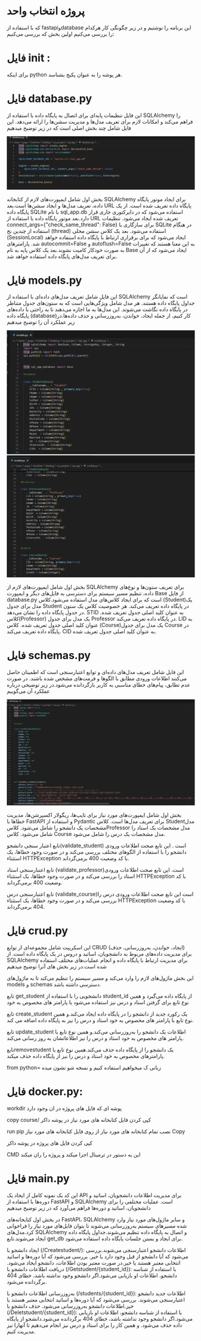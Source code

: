 # پروژه انتخاب واحد
که با استفاده از fastapiوdatabase این برنامه را نوشتیم و در زیر چگونگی کار هرکدام را بررسی می‌کنیم 
اولین بخش که بررسی می‌کنیم:
# فایل init :
برای اینکه python هر پوشه را به عنوان پکیج بشناسد. 
# فایل database.py 
این فایل  تنظیمات پایه‌ای برای اتصال به پایگاه داده با استفاده از SQLAlchemy را فراهم می‌کند و امکانات لازم برای تعریف مدل‌ها و مدیریت سشن‌ها را ارائه می‌دهد. این فایل شامل چند بخش اصلی است که در زیر توضیح میدهیم

<img src="https://github.com/mahdispg/final-lu/blob/main/PNG1.png?raw=true" />

بخش اول شامل ایمپورت‌های لازم از کتابخانه SQLAlchemy برای ایجاد موتور پایگاه داده، تعریف مدل‌ها و ایجاد سشن‌ها است.بعد URL پایگاه داده تعریف شده است.  از یک پایگاه داده SQLite با نام sql_app.db استفاده می‌شود که در دایرکتوری جاری قرار دارد.بعد موتور پایگاه داده با استفاده از URL تعریف شده ایجاد می‌شود. تنظیمات connect_args={"check_same_thread": False} برای سازگاری با SQLite در هنگام استفاده از چندین نخ (thread) استفاده می‌شود.
بعد یک کلاس سشن محلی (SessionLocal) ایجاد می‌شود که برای برقراری ارتباط با پایگاه داده استفاده خواهد شد. پارامترهای autocommit=False و autoflush=False به این معنا هستند که تغییرات به صورت خودکار کامیت  نشوند.بعد یک کلاس پایه به نام Base ایجاد می‌شود که از آن برای تعریف مدل‌های پایگاه داده استفاده خواهد شد.

# فایل models.py 
این فایل شامل تعریف مدل‌های داده‌ای با استفاده از SQLAlchemy است که نمایانگر جداول پایگاه داده هستند. هر مدل شامل ویژگی‌هایی است که به ستون‌های جدول متناظر در پایگاه داده نگاشت می‌شوند. این مدل‌ها به ما اجازه می‌دهند تا به راحتی با داده‌های پایگاه داده (database)کار کنیم، از جمله ایجاد، خواندن، به‌روزرسانی و حذف داده‌ها.در زیر عملکرد آن را توضیح میدهیم

<img src="https://github.com/mahdispg/final-lu/blob/main/PNG2.png?raw=true" />
<img src="https://github.com/mahdispg/final-lu/blob/main/PNG3.png?raw=true" />

بخش اول شامل ایمپورت‌های لازم از SQLAlchemy برای تعریف ستون‌ها و نوع‌های داده، تنظیم مسیر سیستم برای دسترسی به فایل‌های دیگر و ایمپورت Base از فایل database.py است که برای ایجاد کلاس‌های مدل استفاده می‌شود.کلاس (Student)یک مدل برای جدول Student در پایگاه داده تعریف می‌کند. هر خصوصیت کلاس یک ستون در جدول پایگاه داده را نشان می‌دهد. STID به عنوان کلید اصلی جدول تعریف شده.
کلاس(Professor) یک مدل برای جدول Professor در پایگاه داده تعریف می‌کند. LID به عنوان کلید اصلی جدول تعریف شده.
 کلاس (Course)یک مدل برای جدول Course در پایگاه داده تعریف می‌کند. CID به عنوان کلید اصلی جدول تعریف شده.

# فایل schemas.py 
این فایل شامل تعریف مدل‌های داده‌ای و توابع اعتبارسنجی است که اطمینان حاصل می‌کنند اطلاعات ورودی مطابق با الگوها و فرمت‌های مشخص شده باشند. در صورت عدم تطابق، پیام‌های خطای مناسبی به کاربر بازگردانده می‌شود.در زیر توضیحی درباره عملکرد آن می‌گوییم

<img src="https://github.com/mahdispg/final-lu/blob/main/PNG4.png?raw=true" />



بخش اول شامل ایمپورت‌های مورد نیاز برای تایپ‌ها، ریگولار اکسپرشن‌ها، مدیریت خطاها با FastAPI و استفاده از Pydantic برای تعریف مدل‌ها است.
کلاس  Studentمدل مشخصات یک دانشجو را شامل می‌شود.
کلاسProfessor مدل مشخصات یک استاد را شامل می‌شود.
کلاس Course مدل مشخصات یک درس را شامل می‌شود.


تابع اعتبار سنجی دانشجو(validate_student) است .
این تابع صحت اطلاعات ورودی دانشجو را با استفاده از الگوهای مختلف بررسی می‌کند و در صورت وجود خطاها، یک استثناء HTTPException با کد وضعیت 400 برمی‌گرداند.

تابع اعتبارسنجی استاد (validate_professor)است.
این تابع صحت اطلاعات ورودی استاد را بررسی می‌کند و در صورت وجود خطاها، یک استثناء HTTPException با کد وضعیت 400 برمی‌گرداند.

تابع اعتبارسنجی درس (validate_course)است
این تابع صحت اطلاعات ورودی درس را بررسی می‌کند و در صورت وجود خطاها، یک استثناء HTTPException با کد وضعیت 404 برمی‌گرداند.

# فایل crud.py
این اسکریپت شامل مجموعه‌ای از توابع CRUD (ایجاد، خواندن، به‌روزرسانی، حذف) برای مدیریت داده‌های مربوط به دانشجویان، اساتید و دروس در یک پایگاه داده است. از SQLAlchemy برای مدیریت ارتباط با پایگاه داده و انجام عملیات‌های مختلف استفاده شده است.در زیر بخش های آنرا توضیح میدهیم



این بخش ماژول‌های لازم را وارد می‌کند و مسیر سیستم را تنظیم می‌کند تا به ماژول‌های models و schemas دسترسی داشته باشد.

 تابع get_student دانشجویی را با استفاده از student_id از پایگاه داده می‌گیرد و همین نوع تابع برای گرفتن استاد و درس نیز استفاده می‌شود با پارامتر های مخصوص به خود 
 
 تابع create_student یک رکورد جدید از دانشجو را در پایگاه داده ایجاد می‌کند.و همین نوع تابع با پارامتر های مخصوص به خود استاد و درس را نیز به پایگاه داده اضافه می کند. 

 تابع update_student اطلاعات یک دانشجو را به‌روزرسانی می‌کند.و همین نوع تابع با پارامتر های مخصوص به خود استاد و درس را نیز اطلاعاتشان به روز رسانی می‌کند.

تابعremovestudent یک دانشجو را از پایگاه داده حذف می‌کند.همین نوع تابع با پارامترهای مخصوص به خود استاد و درس را نیز از پایگاه داده حذف میکند. 

from python=
زبانی ک میخواهیم  استفاده کنیم و نسخه شو نشون میده

# فایل docker.py:



 workdir
پوشه ای که فایل های پروژه در ان وجود دارد

copy course/
کپی کردن فایل کتابخانه های مورد نیاز در پوشه داکر

run pip
نصب تمام کتابخانه های مورد نیاز از روی فایل کتابخانه های مورد نیاز
Copy

کپی کردن فایل های پروژه در پوشه داکر

CMD
این یه دستور در ترمینال اجرا میکند و پروژه را ران میکند
# فایل main.py 
این کد یک نمونه کامل از ایجاد یک API برای مدیریت اطلاعات دانشجویان، اساتید و دوره‌ها با استفاده از FastAPI و SQLAlchemy است. عملیات مختلفی را برای دانشجویان، اساتید و دوره‌ها فراهم می‌آورد که در زیر توضیح میدهیم



در بخش اول کتابخانه‌های FastAPI، SQLAlchemy و سایر ماژول‌های مورد نیاز وارد شده‌ مسیرهای سیستم به‌روزرسانی می‌شوند تا بتوان فایل‌های مورد نیاز را فراخوانی کرد.مدل‌های SQLAlchemy و اتصال به پایگاه داده تنظیم می‌شوند.جداول پایگاه داده ایجاد می‌شوند.تابع get_db برای ایجاد و بستن جلسات پایگاه داده استفاده می‌شود.



ایجاد دانشجو با (/Createstudent/):
اطلاعات دانشجو اعتبارسنجی می‌شوند.بررسی می‌شود که آیا دانشجو از قبل وجود دارد یا خیر.
بررسی می‌شود که آیا دوره‌ها و اساتید انتخابی معتبر هستند یا خیر.در صورت معتبر بودن اطلاعات، دانشجو ایجاد می‌شود.
دریافت اطلاعات دانشجو با (/Getstudent/{student_id}):
با استفاده از شناسه دانشجو، اطلاعات او بازیابی می‌شود.اگر دانشجو وجود نداشته باشد، خطای 404 برگردانده می‌شود.



به‌روزرسانی اطلاعات دانشجو با (/students/{student_id}):
اطلاعات جدید دانشجو اعتبارسنجی می‌شوند.
بررسی می‌شود که آیا دوره‌ها و اساتید انتخابی معتبر هستند یا خیر.اطلاعات دانشجو به‌روزرسانی می‌شود.
حذف دانشجو با (/Deletstudent/{student_id}):
 با استفاده از شناسه دانشجو، اطلاعات او بازیابی می‌شود.اگر دانشجو وجود نداشته باشد، خطای 404 برگردانده می‌شود.دانشجو از پایگاه داده حذف می‌شود.
 و همین کار را برای استاد و درس نیز انجام می‌دهیم تا آنهارا نیز مدیریت کنیم.
